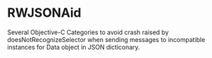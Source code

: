 # RWJSONAid
Several Objective-C Categories to avoid crash raised by doesNotRecognizeSelector when sending messages to incompatible instances for Data object in JSON dicticonary. 
